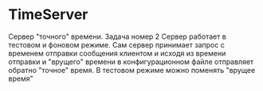 # TimeServer
Сервер "точного" времени. Задача номер 2
Сервер работает в тестовом и фоновом режиме.
Сам сервер принимает запрос с временем отправки сообщения клиентом и исходя из
времени отправки и "врущего" времени в конфигурационном файле отправляет обратно
"точное" время.
В тестовом режиме можно поменять "врущее время"
